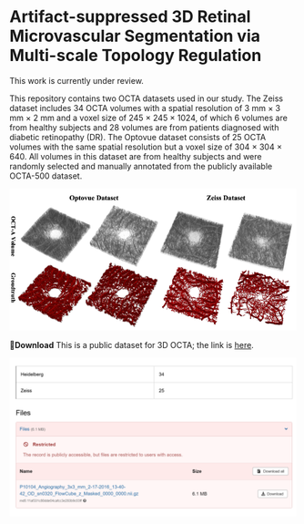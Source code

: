 # Artifact-suppressed 3D Retinal Microvascular Segmentation via Multi-scale Topology Regulation
This work is currently under review. 

This repository contains two OCTA datasets used in our study. The Zeiss dataset includes 34 OCTA volumes with a spatial resolution of 3 mm × 3 mm × 2 mm and a voxel size of 245 × 245 × 1024, of which 6 volumes are from healthy subjects and 28 volumes are from patients diagnosed with diabetic retinopathy (DR). The Optovue dataset consists of 25 OCTA volumes with the same spatial resolution but a voxel size of 304 × 304 × 640. All volumes in this dataset are from healthy subjects and were randomly selected and manually annotated from the publicly available OCTA-500 dataset. 

![image](dataset.png)


🚀**Download**
This is a public dataset for 3D OCTA; the link is [here](https://zenodo.org/records/17149202). 

![image](link.png)

